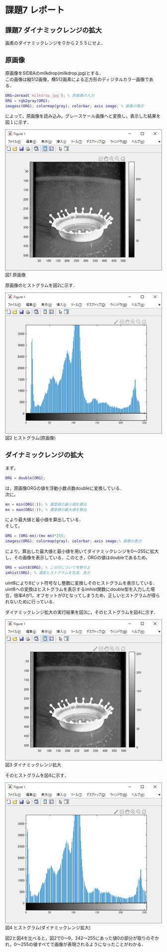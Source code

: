 # 課題7 レポート

## 課題7 ダイナミックレンジの拡大

画素のダイナミックレンジを０から２５５にせよ．  

## 原画像

原画像をSIDBAのmilkdrop(milkdrop.jpg)とする．  
この画像は縦512画像，横512画素による正方形のディジタルカラー画像である．  

```MATLAB
ORG=imread('milkdrop.jpg'); % 原画像の入力  
ORG = rgb2gray(ORG);  
imagesc(ORG); colormap(gray); colorbar; axis image; % 画像の表示  
```

によって，原画像を読み込み，グレースケール画像へと変換し，表示した結果を図１に示す．  

![原画像](/image/kadai7/kadai7_org_img.png?raw=true)  
図1 原画像  

原画像のヒストグラムを図2に示す．  

![ヒストグラム(原画像)](/image/kadai7/kadai7_org_hist.png?raw=true)  
図2 ヒストグラム(原画像)

## ダイナミックレンジの拡大

まず，

```MATLAB
ORG = double(ORG);  
```

は，原画像ORGの値を浮動小数点数doubleに変換している．  
次に，

```MATLAB
mn = min(ORG(:)); % 濃度値の最小値を算出  
mx = max(ORG(:)); % 濃度値の最大値を算出  
```

により最大値と最小値を算出している．  
そして，

```MATLAB
ORG = (ORG-mn)/(mx-mn)*255;  
imagesc(ORG); colormap(gray); colorbar; axis image;% 画像の表示  
```

により，算出した最大値と最小値を用いてダイナミックレンジを0～255に拡大し，その画像を表示している．このとき，ORGの値はdoubleであるため，

```MATLAB
ORG = uint8(ORG); % この行について考察せよ  
imhist(ORG); % 濃度ヒストグラムを生成、表示  
```

uint8により8ビット符号なし整数に変換しそのヒストグラムを表示している．  
uint8への変換はヒストグラムを表示するimhist関数にdouble型を入力した場合，倍率*A*が1，オフセットが*0*となってしまうため，正しいヒストグラムが得られないために行っている．  

ダイナミックレンジ拡大の実行結果を図3に，そのヒストグラムを図4に示す．

![ダイナミックレンジ拡大](/image/kadai7/kadai7_exp_img.png?raw=true)  
図3 ダイナミックレンジ拡大

そのヒストグラムを図4に示す．  

![ヒストグラム(ダイナミックレンジ拡大)](/image/kadai7/kadai7_exp_hist.png?raw=true)  
図4 ヒストグラム(ダイナミックレンジ拡大)  

図2と図4を比べると，図2で0～9，242～255にあった値0の部分が取りのぞかれ，0～255の値すべてで画像が表現されるようになったことがわかる．  